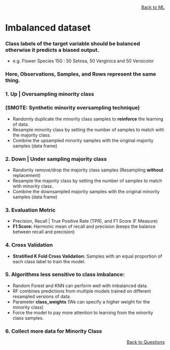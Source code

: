 <p align='right'><a align="right" href="https://github.com/KIRANKUMAR7296/Library/blob/main/Machine%20Learning/Machine%20Learning%20Models.md">Back to ML</a></p>

# **Imbalanced dataset**

### **Class labels of the target variable should be balanced otherwise it predicts a biased output.**

- e.g. Flower Species 150 : 50 Setosa, 50 Verginica and 50 Versicolor

### Here, Observations, Samples, and Rows represent the same thing.

### **1. Up | Oversampling minority class** 

### **(SMOTE: Synthetic minority oversampling technique)**
- Randomly duplicate the minority class samples to **reinforce** the learning of data.
- Resample minority class by setting the number of samples to match with the majority class.
- Combine the upsampled minority samples with the original majority samples (data frame)

### **2. Down | Under sampling majority class**
- Randomly remove/drop the majority class samples (Resampling **without** replacement)
- Resample the majority class by setting the number of samples to match with minority class.
- Combine the downsampled majority samples with the original minority samples (data frame)

### **3. Evaluation Metric**
- Precision, Recall | True Positive Rate (TPR), and F1 Score (F Measure)
- **F1 Score:** Harmonic mean of recall and precision (keeps the balance between recall and precision)

### **4. Cross Validation**
- **Stratified K Fold Cross Validation:** Samples with an equal proportion of each class label to train the model.  

### **5. Algorithms less sensitive to class imbalance:**
- Random Forest and KNN can perform well with imbalanced data.
- RF combines predictions from multiple models trained on different resampled versions of data.
- Parameter **class_weights** (We can specify a higher weight for the minority class)
- Force the model to pay more attention to learning from the minority class samples.

### **6. Collect more data for Minority Class**

<p align='right'><a align="right" href="https://github.com/KIRANKUMAR7296/Library/blob/main/Interview.md">Back to Questions</a></p>

